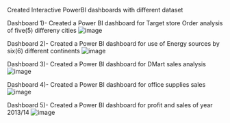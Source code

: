 Created Interactive PowerBI dashboards with different dataset


Dashboard 1)- Created a Power BI dashboard for Target store Order analysis of five(5) differeny cities 
![image](https://github.com/user-attachments/assets/2d4b84b2-ab3a-4ad2-8e8f-13bb1b2c5f50)


Dashboard 2)- Created a Power BI dashboard for use of Energy sources by six(6) different continents 
![image](https://github.com/user-attachments/assets/af3ee81d-d6f7-40cb-8eeb-59057d1f2490)


Dashboard 3)- Created a Power BI dashboard for DMart sales analysis 
![image](https://github.com/user-attachments/assets/8ff979f3-4ffe-4838-a647-1f67eff04ce5)


Dashboard 4)- Created a Power BI dashboard for office supplies sales
![image](https://github.com/user-attachments/assets/e3bf1dc7-c833-468f-8bb7-e854918dfe17)


Dashboard 5)- Created a Power BI dashboard for profit and sales of year 2013/14
![image](https://github.com/user-attachments/assets/d761367f-f096-4c0f-82cd-a2b198482fb4)


